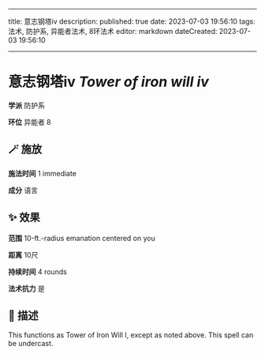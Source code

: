 
---
title: 意志钢塔iv
description: 
published: true
date: 2023-07-03 19:56:10
tags: 法术, 防护系, 异能者法术, 8环法术
editor: markdown
dateCreated: 2023-07-03 19:56:10

---

# **意志钢塔iv** *Tower of iron will iv*

**学派** 防护系 

**环位** 异能者 8

## 🪄 施放

**施法时间** 1 immediate

**成分** 语言

## ✨ 效果  

**范围** 10-ft.-radius emanation centered on you

**距离** 10尺  

**持续时间** 4 rounds 

**法术抗力** 是

## 📖 描述

This functions as Tower of Iron Will I, except as noted above. This spell can be undercast.
    
